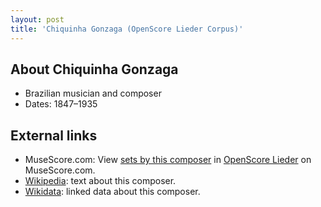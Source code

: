 ```yaml
---
layout: post
title: 'Chiquinha Gonzaga (OpenScore Lieder Corpus)'
---
```


## About Chiquinha Gonzaga

- Brazilian musician and composer
- Dates: 1847–1935

## External links

- MuseScore.com: View [sets by this composer] in [OpenScore Lieder] on MuseScore.com.
- [Wikipedia]: text about this composer.
- [Wikidata]: linked data about this composer.

[Wikipedia]: https://en.wikipedia.org/wiki/Chiquinha_Gonzaga
[Wikidata]: https://www.wikidata.org/wiki/Q465902
[sets by this composer]: https://musescore.com/openscore-lieder-corpus/sets?order=title&text=Gonzaga,+Chiquinha
[OpenScore Lieder]: https://musescore.com/openscore-lieder-corpus

